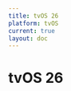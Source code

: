 ```yaml
---
title: tvOS 26
platform: tvOS
current: true
layout: doc
---
```


# tvOS 26

<LatestFeatures 
  title="tvOS 26" 
  platform="tvOS"
  dataPath="/v2/tvos_data_feed.json"  
  linksData="/v1/essential_links.json"
/>

<SecurityInfo 
  title="tvOS 26" 
  platform="tvOS"
  dataPath="/v2/tvos_data_feed.json" 
/>
